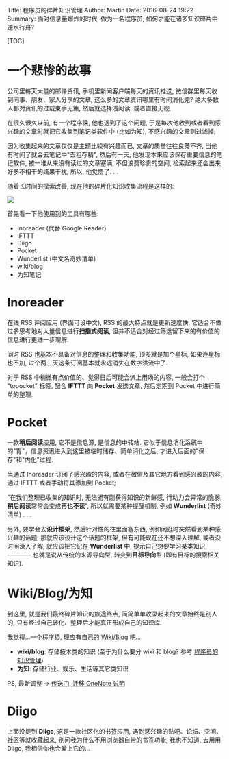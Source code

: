 Title: 程序员的碎片知识管理
Author: Martin
Date: 2016-08-24 19:22
Summary: 面对信息量爆炸的时代, 做为一名程序员, 如何才能在诸多知识碎片中逆水行舟?

[TOC]

# 一个悲惨的故事
公司里每天大量的邮件资讯, 手机里新闻客户端每天的资讯推送, 微信群里每天收到同事、朋友、家人分享的文章, 这么多的文章资讯哪里有时间消化完? 绝大多数人都对资讯的过载束手无策, 然后就选择浅阅读, 或者直接无视.

在很久很久以前, 有一个程序猿, 他也遇到了这个问题, 于是每次他收到或者看到感兴趣的文章时就把它收集到笔记类软件中 (比如为知), 不感兴趣的文章则过滤掉;

因为收集起来的文章仅仅是主题比较有兴趣而已, 文章的质量往往良莠不齐, 当他有时间了就会去笔记中"去粗存精", 然后有一天, 他发现本来应该保存重要信息的笔记软件, 被一堆从来没有读过的文章塞满, 不但浪费珍贵的空间, 检索起来还会出来好多不相干的结果干扰, 所以, 他觉悟了. . .

随着长时间的摸索改善, 现在他的碎片化知识收集流程是这样的:

![](http://i65.tinypic.com/jgt6o2.jpg)

首先看一下他使用到的工具有哪些:

- Inoreader (代替 Google Reader)
- IFTTT
- Diigo
- Pocket
- Wunderlist (中文名奇妙清单)
- wiki/blog
- 为知笔记

# Inoreader
在线 RSS 评阅应用 (界面可设中文), RSS 的最大特点就是更新速度快, 它适合不做过多思考地对大量信息进行**扫描式阅读**, 但并不适合对经过筛选留下来的有价值的信息进行更进一步理解.

同时 RSS 也基本不具备对信息的整理和收集功能, 顶多就是加个星标, 如果连星标也不加, 过个两三天这条订阅基本就永远消失在数字洪流中了.

对于 RSS 中稍微有点价值的、觉得日后可能会派上用场的内容, 一般会打个 "topocket" 标签, 配合 **IFTTT** 向 **Pocket** 发送文章, 然后定期到 Pocket 中进行简单的整理.

# Pocket
一款**稍后阅读**应用, 它不是信息源, 是信息的中转站. 它似于信息消化系统中的"胃"，信息资讯进入到这里被临时储存、简单消化之后, 才进入后面的"保存"和"内化"过程.

当通过 Inoreader 订阅了感兴趣的内容, 或者在微信及其它地方看到感兴趣的内容, 通过 IFTTT 或者手动将其添加到 Pocket;

"在我们整理已收集的知识时, 无法拥有刚获得知识的新鲜感, 行动力会异常的脆弱, **稍后阅读**常常会变成**再也不读**", 所以就需要某种提醒机制, 例如 **Wunderlist** (奇妙清单) . . .

另外, 要学会去**设计框架**, 然后针对性的往里面塞东西, 例如闲逛时突然看到某种感兴趣的话题, 那就应该设计这个话题的框架, 但有可能现在还不想深入理解, 或者没时间深入了解, 就应该把它记在 **Wunderlist** 中, 提示自己想要学习某类知识. ———— 也就是说从传统的来源导向型, 转变到**目标导向**型 (即有目标的搜索相关知识).

# Wiki/Blog/为知
到这里, 就是我们最终碎片知识的旅途终点, 简简单单收录起来的文章始终是别人的, 只有经过自己转化、整理后才能真正形成自己的知识库.

我觉得...一个程序猿, 理应有自己的 [Wiki/Blog](http://www.smallcpp.cn/) 吧...

- **wiki/blog**: 存储技术类的知识 (至于为什么要分 wiki 和 blog? 参考 [程序员的知识管理](http://blog.xiaohansong.com/2016/01/16/kownledge-Management/))
- **为知**: 存储行业、娱乐、生活等其它类知识

PS, 最新调整 \-\> [传送门, 迁移 OneNote 说明](http://www.smallcpp.cn/qian-yi-onenote-shuo-ming.html)

# Diigo
上面没提到 **Diigo**, 这是一款社区化的书签应用, 遇到感兴趣的贴吧、论坛、空间、社区等就收藏起来, 别问我为什么不用浏览器自带的书签功能, 我也不知道, 去用用 Diigo, 我相信你也会爱上它的...
